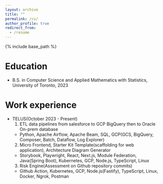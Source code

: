 ```yaml
---
layout: archive
title: ""
permalink: /cv/
author_profile: true
redirect_from:
  - /resume
---
```


{% include base_path %}

Education
======
<!-- * Ph.D in Version Control Theory, GitHub University, 2018 (expected)
* M.S. in Jekyll, GitHub University, 2014 -->
* B.S. in Computer Science and Applied Mathematics with Statistics, University of Toronto, 2023

Work experience
======
* TELUS(October 2023 - Present) 
  1. ETL data pipelines from salesforce to GCP BigQuery then to Oracle On-prem database
    * Python, Apache Airflow, Apache Beam, SQL, GCP(GCS, BigQuery, Composer, Batch, Dataflow, Log Explorer)
  2. Micro Frontend, Starter Kit Template(scaffolding for web application), Architecture Diagram Generator
    * Storybook, Playwright, React, Next.js, Module Federation, Java(Spring Boot), Kubernetes, GCP, Node.js, TypeScript, Linux
  3. Risk Engine(Assessment on Github repository commits)
    * Github Action, Kubernetes, GCP, Node.js(Fastify), TypeScript, Linux, Docker, Ngrok, Postman
